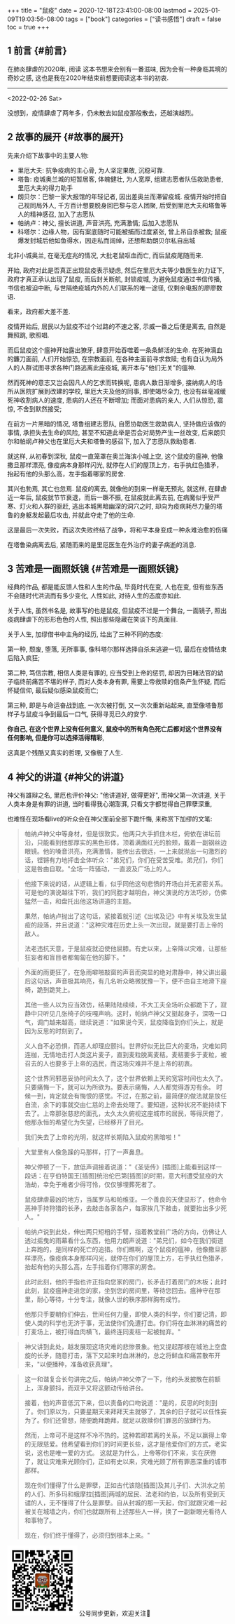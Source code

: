 +++
title = "鼠疫"
date = 2020-12-18T23:41:00-08:00
lastmod = 2025-01-09T19:03:56-08:00
tags = ["book"]
categories = ["读书感悟"]
draft = false
toc = true
+++

## <span class="section-num">1</span> 前言 {#前言}

在肺炎肆虐的2020年, 阅读 这本书想来会别有一番滋味, 因为会有一种身临其境的奇妙之感, 这也是我在2020年结束前想要阅读这本书的初衷.

---
<span class="timestamp-wrapper"><span class="timestamp">&lt;2022-02-26 Sat&gt;</span></span>

没想到，疫情肆虐了两年多，仍未散去如鼠疫那般散去，还越演越烈。


## <span class="section-num">2</span> 故事的展开 {#故事的展开}

先来介绍下故事中的主要人物:

-   里厄大夫: 抗争疫病的主心骨, 为人坚定果敢, 沉稳可靠.
-   塔鲁: 疫城奥兰城的短暂居客, 体魄健壮, 为人宽厚, 组建志愿者队伍救助患者, 里厄大夫的得力助手
-   朗贝尔：巴黎一家大报馆的年轻记者, 因出差奥兰而滞留疫城. 疫情开始时把自己视同局外人, 千方百计想要脱身回巴黎与恋人团聚,
    后受到里厄大夫和塔鲁等人的精神感召, 加入了志愿队
-   帕纳卢：神父, 擅长讲道, 声音洪亮, 充满激情; 后加入志愿队
-   科塔尔：边缘人物，因有案底随时可能被捕而过度紧张, 曾上吊自杀被救; 鼠疫爆发封城后他如鱼得水，因走私而阔绰，还想帮助朗贝尔私自出城

北非小城奥兰, 在毫无症兆的情况, 大批老鼠呕血而亡, 而后鼠疫尾随而来.

开始, 政府对此是否真正出现鼠疫表示疑虑, 然后在里厄大夫等少数医生的力证下, 政府才真正承认出现了鼠疫,
而后封关断航, 封锁疫城, 为避免鼠疫通过书信传播, 书信也被迫中断, 与世隔绝疫城内外的人们联系的唯一途径, 仅剩余电报的廖廖数语.

看来，政府都大差不差.

疫情开始后, 居民以为鼠疫不过个过路的不速之客, 示威一番之后便是离去, 自然是舞照跳, 歌照唱.

而后鼠疫这个瘟神开始露出獠牙, 肆意开始吞噬着一条条鮮活的生命.
在死神滴血的鐮刀面前, 人们开始惊恐, 在宗教面前, 在各种主面前寻求救赎;
也有自认为局外人的人群试图寻求各种门路逃离此座疫城,
离开本与"他们无关"的瘟神.

然而死神的意志又岂会因凡人的乞求而转换呢, 患病人数日渐增多,
接纳病人的场所从医院扩展到改建的学校, 里厄大夫及他的同事, 即使竭尽全力,
也没有丝毫减缓死神收割病人的速度, 患病的人还在不断增加;
而面对患病的亲人, 人们从惊恐, 震惊, 不舍到默然接受;

在前方一片黑暗的情况, 塔鲁组建志愿队, 自愿协助医生救助病人, 坚持做应该做的事情, 承担失去生命的风险,
甚至不知道此举是否会对局势产生一丝改变, 后来朗贝尔和帕纲卢神父也在里厄大夫和塔鲁的感召下, 加入了志愿队救助患者.

就这样, 从初春到深秋, 鼠疫一直笼罩在奥兰海滨小城上空, 这个鼠疫的瘟神,
他像撒旦那样漂亮, 像疫病本身那样闪光, 就停在人们的屋顶上方，右手执红色猎矛，抬起有他的头那么高，左手指着哪家的房舍.

其兴也勃焉, 其亡也忽焉. 鼠疫的离去, 就像他的到来一样毫无预兆, 就这样, 在肆虐近一年后, 鼠疫就节节衰退，而后一蹶不振, 在鼠疫就此离去前, 在病魔似乎受严寒、灯火和人群的驱赶, 逃出本城黑暗幽深的洞穴之时,
却向为疫病耗尽力量的塔鲁的身躯发起最后攻击, 并就此夺走了他的生命.

这是最后一次失败，而这次失败终结了战争，将和平本身变成一种永难治愈的伤痛

在塔鲁染病离去后, 紧随而来的是里厄医生在外治疗的妻子病逝的消息.


## <span class="section-num">3</span> 苦难是一面照妖镜 {#苦难是一面照妖镜}

经典的作品, 都是能反馈人性和人生的作品, 毕竟时代在变, 人也在变, 但有些东西不会随时代洪流而有多少变化, 人性如此, 对待人生的态度亦如此.

关于人性, 虽然书名是, 故事写的也是鼠疫, 但鼠疫不过是一个舞台, 一面镜子, 照出疫病肆虐下的形形色色的人性, 照出那些隐藏在笑谈下的真面目.

关于人生, 加缪借书中主角的经历, 给出了三种不同的态度:

第一种, 颓废, 堕落, 无所事事, 像科塔尔那样选择自杀来逃避一切, 最后在疫情结束后陷入疯狂;

第二种, 笃信宗教, 相信人类是有罪的, 应当受到上帝的惩罚, 却因为目睹法官的幼子临终前痛苦不堪的样子, 而对人类本身有罪,
需要上帝救赎的信条产生怀疑, 而后怀疑信仰, 最后疑似感染鼠疫而亡;

第三种, 即是与命运奋战到底, 一次次被打倒, 又一次次重新站起来, 直至像塔鲁那样子与鼠疫斗争到最后一口气, 获得寻觅已久的安宁.

**你自己, 在这个世界上没有任何意义, 鼠疫中的所有角色死亡后都对这个世界没有任何影响, 但是你可以选择活得精彩**,

这真是个残酷又真实的哲理, 又像极了人生.


## <span class="section-num">4</span> 神父的讲道 {#神父的讲道}

神父有雄辩之名, 里厄也评价神父: "他讲道好, 做得更好", 而神父第一次讲道, 关于人类本身是有罪的讲道, 当时看得我心潮澎湃, 只看文字都觉得自己罪孽深重,

也难怪在现场看live的听众会在神父面前全部下跪忏悔, 来称赏下加缪的文笔:

> 帕纳卢神父中等身材，但是很敦实。他两只大手抓住木栏，俯依在讲坛前沿，只能看到他那厚实的黑色形体，顶着满面红光的脸颊，戴着一副钢丝边眼镜。他的嗓音洪亮，充满激情，能传出去很远，一上来就抛出一句激烈的话，铿锵有力地抨击全体听众："弟兄们，你们在受苦受难。弟兄们，你们这是咎由自取。"全场一阵骚动，一直波及广场上的人。

<!--quoteend-->

> 他接下来说的话，从逻辑上看，似乎同他这句悲愤的开场白并无紧密关系。可是他的演说越往下听，我们的同胞才越明白，神父演说的方法巧妙，仿佛猛然一击，和盘托出他这场讲道的主题。
>
> 果然，帕纳卢抛出了这句话，紧接着就引述《出埃及记》中有关埃及发生鼠疫的段落，并且说道："这种灾难在历史上头一次出现，就是要打击上帝的敌人。
>
> 法老违抗天意，于是鼠疫就迫使他屈膝。有史以来，上帝降以灾难，让那些狂妄者和盲目者都匍匐在他的脚下。"

<!--quoteend-->

> 外面的雨更狂了，在急雨噼啪敲窗的声音而突显的绝对肃静中，神父讲出最后这句话，声音极其响亮，有几名听众略微犹豫一下，便不由自主地滑下座椅，跪到跪凳上。
>
> 其他一些人以为应当效仿，结果陆陆续续，不大工夫全场听众都跪下了，寂静中只听见几张椅子的吱嘎声响。这时，帕纳卢神父又挺起身子，深吸一口气，调门越来越高，继续说道："如果说今天，鼠疫降临到你们头上，就是因为反思的时刻到了。
>
> 义人自不必恐惧，而恶人却理应颤抖。世界好似无比巨大的麦场，灾难如同连枷，无情地击打人类这片麦子，直到麦粒脱离麦秸。麦秸要多于麦粒，被召去的人也要多于上帝的选民，而这场灾难并不是上帝的初衷。
>
> 这个世界同邪恶妥协时间太久了，这个世界依赖上天的宽容时间也太久了。只要痛悔一下，就可以为所欲为。要表示痛悔，人人都觉得游刃有余。
> 时候一到，肯定就会有悔恨的感觉。不过，在那之前，最简便的做法就是放任自流，余下的事就交由仁慈的上帝去处理了。要知道，这种状况不能持续下去了。上帝那张慈悲的面孔，太久太久俯视这座城市的居民，等得厌倦了，他那永恒的希望化为失望，已经移开了目光。
>
> 我们失去了上帝的光明，就这样长期陷入鼠疫的黑暗啦！"

<!--quoteend-->

> 大堂里有人像急躁的马那样，打了一声鼻息。
>
> 神父停顿了一下，放低声调接着说道："《圣徒传》[插图]上能看到这样一段话：在亨伯特国王[插图]统治伦巴第[插图]的时期，意大利遭受鼠疫的大浩劫，幸免于难者少得可怜，仅仅够埋葬死者了。
>
> 鼠疫肆虐最凶的地方，当属罗马和帕维亚。一个善良的天使显形了，他命令恶神手持狩猎的长矛，去敲击各家各户，每家挨几下敲击，就要抬出多少死人。"

<!--quoteend-->

> 帕纳卢说到此处，伸出两只短粗的手臂，指着教堂前广场的方向，仿佛让人透过摇曳的雨幕看什么东西，他用力朗声说道："弟兄们，如今在我们街道上奔跑的，是同样的死亡的追猎。你们瞧啊，这个鼠疫的瘟神，他像撒旦那样漂亮，像疫病本身那样闪光，就停在你们的屋顶上方，右手执红色猎矛，抬起有他的头那么高，左手指着你们哪家的房舍。
>
> 此时此刻，他的手指也许正指向您家的房门，长矛击打着房门的木板；此时此刻，鼠疫瘟神走进您的家，坐到您的房间里，等待您回去。瘟神守在那里，耐心等待，十分专注，就像人世的秩序那样胸有成竹。
>
> 他那只手要朝你们伸去，世间任何力量，即使人类的科学，你们要记清，即使人类的科学也无济于事，无法使你们免遭打击。你们将在血淋淋的痛苦的打麦场上，被打得血肉横飞，最终连同麦秸一起被抛弃。"

<!--quoteend-->

> 神父讲到此处，越发展现这场灾难的悲惨景象。他又提起那根在城池上空盘旋的长矛，随意打击，落下又起来时血淋淋的，总之将鲜血和痛苦散布开来，"以便播种，准备收获真理"。

<!--quoteend-->

> 这一和谐复合长句讲完之后，帕纳卢神父停了一下，他的头发披散在前额上，浑身颤抖，而双手又将这颤动传给讲台。
>
> 接着，他的声音低沉下来，但以责备的口吻说道："是的，反思的时刻到了。你们原以为，只要星期天来拜拜天主就够了，其余的日子就可以任性妄为了。你们还曾想，随便跪拜跪拜，就足以救赎你们罪恶的放肆行为。
>
> 然而，上帝可不是这样不冷不热的。这种若即若离的关系，不足以赢得上帝的无限慈爱。他希望看到你们的时间更长些，这才是他爱你们的方式，老实说，这也是唯一爱的方式。
> 这就是为什么，上帝等你们不来，实在厌倦了，就让灾难来光顾你们，正如有史以来，灾难光顾了所有罪恶深重的城市那样。
>
> 现在你们懂得了什么是罪孽，正如古代该隐[插图]及其儿子们、大洪水之前的人们、所多玛和蛾摩拉[插图]两城的居民、法老和约伯，以及所有受到天谴的人，无不懂得了什么是罪孽。自从封城的那一天起，你们就跟灾难一起被关在城墙之内，你们也就跟所有上述那些人一样，换了一副新眼光看待人和事物了。
>
> 现在，你们终于懂得了，必须归到根本上来。"

<div center class="qr-container">
<img src="/ox-hugo/qrcode_gh_e06d750e626f_1.jpg" alt="qrcode_gh_e06d750e626f_1.jpg" width="160px" height="160px" center="t" class="qr-container" />
公号同步更新，欢迎关注👻
</div>

